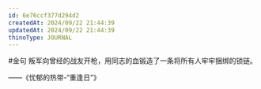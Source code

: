 ```yaml
---
id: 6e76ccf377d294d2
createdAt: 2024/09/22 21:44:39
updatedAt: 2024/09/22 21:44:39
thinoType: JOURNAL
---
```

#金句 叛军向曾经的战友开枪，用同志的血锻造了一条将所有人牢牢捆绑的锁链。

——《忧郁的热带-“重逢日”》